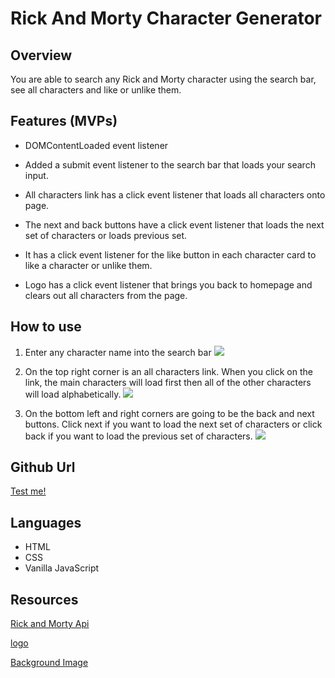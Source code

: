 # Rick And Morty Character Generator

## Overview
You are able to search any Rick and Morty character using the search bar, see all characters and like or unlike them.  


## Features (MVPs)
* DOMContentLoaded event listener

* Added a submit event listener to the search bar that loads your search input.

* All characters link has a click event listener that loads all characters onto page.

* The next and back buttons have a click event listener that loads the next set of characters or loads previous set.

* It has a click event listener for the like button in each character card to like a character or unlike them. 

* Logo has a click event listener that brings you back to homepage and clears out all characters from the page. 


## How to use
 1. Enter any character name into the search bar
![](/gifs/search-character.gif)

2. On the top right corner is an all characters link. When you click on the link, the main characters will load first then all of the other characters will load alphabetically.
![](/gifs/all-character-links.gif)

3. On the bottom left and right corners are going to be the back and next buttons. Click next if you want to load the next set of characters or click back if you want to load the previous set of characters.
![](/gifs/next-back-buttons.gif)


## Github Url
[Test me!](https://jenniferjim97.github.io/js-project-build-1/#)

## Languages
* HTML
* CSS
* Vanilla JavaScript

## Resources
[Rick and Morty Api](https://rickandmortyapi.com/api/character)

[logo](https://www.logolynx.com/images/logolynx/1b/1b195a66f61b7036991d19b9a2bb4e7c.jpeg)

[Background Image](https://i.pinimg.com/originals/6b/81/a1/6b81a1049b32cfa0fe2038fbc0a6d097.png)
